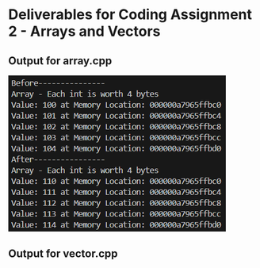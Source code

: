 # **Deliverables for Coding Assignment 2 - Arrays and Vectors**

## Output for array.cpp <br>
![alt text](image.png)

## Output for vector.cpp
